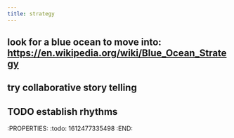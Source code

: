```yaml
---
title: strategy
---
```


## look for a blue ocean to move into: https://en.wikipedia.org/wiki/Blue_Ocean_Strategy
## try collaborative story telling
## TODO establish rhythms
:PROPERTIES:
:todo: 1612477335498
:END:
